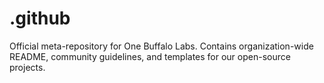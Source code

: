 # .github
Official meta-repository for One Buffalo Labs. Contains organization-wide README, community guidelines, and templates for our open-source projects.
